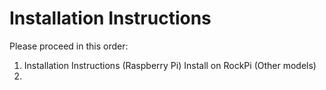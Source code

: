 # Installation Instructions 

Please proceed in this order: 

1) Installation Instructions (Raspberry Pi) Install on RockPi (Other models) 
2) 
